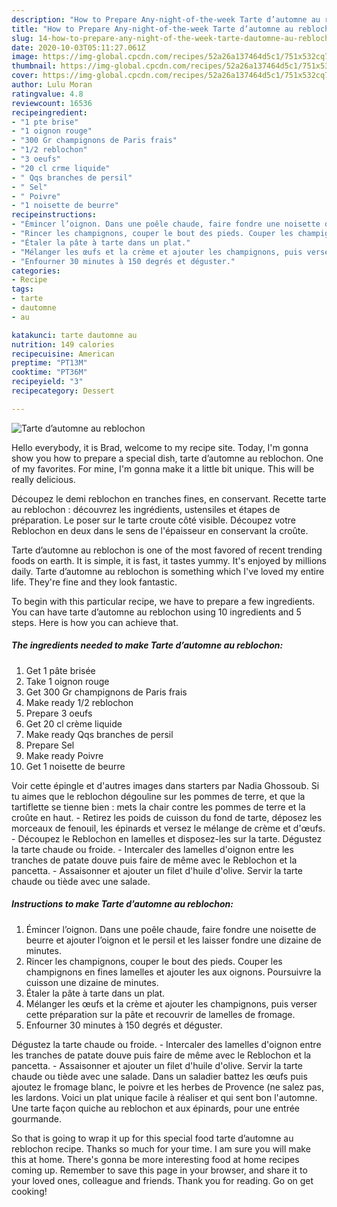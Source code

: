 ```yaml
---
description: "How to Prepare Any-night-of-the-week Tarte d’automne au reblochon"
title: "How to Prepare Any-night-of-the-week Tarte d’automne au reblochon"
slug: 14-how-to-prepare-any-night-of-the-week-tarte-dautomne-au-reblochon
date: 2020-10-03T05:11:27.061Z
image: https://img-global.cpcdn.com/recipes/52a26a137464d5c1/751x532cq70/tarte-dautomne-au-reblochon-photo-principale-de-la-recette.jpg
thumbnail: https://img-global.cpcdn.com/recipes/52a26a137464d5c1/751x532cq70/tarte-dautomne-au-reblochon-photo-principale-de-la-recette.jpg
cover: https://img-global.cpcdn.com/recipes/52a26a137464d5c1/751x532cq70/tarte-dautomne-au-reblochon-photo-principale-de-la-recette.jpg
author: Lulu Moran
ratingvalue: 4.8
reviewcount: 16536
recipeingredient:
- "1 pte brise"
- "1 oignon rouge"
- "300 Gr champignons de Paris frais"
- "1/2 reblochon"
- "3 oeufs"
- "20 cl crme liquide"
- " Qqs branches de persil"
- " Sel"
- " Poivre"
- "1 noisette de beurre"
recipeinstructions:
- "Émincer l’oignon. Dans une poêle chaude, faire fondre une noisette de beurre et ajouter l’oignon et le persil et les laisser fondre une dizaine de minutes."
- "Rincer les champignons, couper le bout des pieds. Couper les champignons en fines lamelles et ajouter les aux oignons. Poursuivre la cuisson une dizaine de minutes."
- "Étaler la pâte à tarte dans un plat."
- "Mélanger les œufs et la crème et ajouter les champignons, puis verser cette préparation sur la pâte et recouvrir de lamelles de fromage."
- "Enfourner 30 minutes à 150 degrés et déguster."
categories:
- Recipe
tags:
- tarte
- dautomne
- au

katakunci: tarte dautomne au 
nutrition: 149 calories
recipecuisine: American
preptime: "PT13M"
cooktime: "PT36M"
recipeyield: "3"
recipecategory: Dessert

---
```



![Tarte d’automne au reblochon](https://img-global.cpcdn.com/recipes/52a26a137464d5c1/751x532cq70/tarte-dautomne-au-reblochon-photo-principale-de-la-recette.jpg)

Hello everybody, it is Brad, welcome to my recipe site. Today, I'm gonna show you how to prepare a special dish, tarte d’automne au reblochon. One of my favorites. For mine, I'm gonna make it a little bit unique. This will be really delicious.

Découpez le demi reblochon en tranches fines, en conservant. Recette tarte au reblochon : découvrez les ingrédients, ustensiles et étapes de préparation. Le poser sur le tarte croute côté visible. Découpez votre Reblochon en deux dans le sens de l&#39;épaisseur en conservant la croûte.

Tarte d’automne au reblochon is one of the most favored of recent trending foods on earth. It is simple, it is fast, it tastes yummy. It's enjoyed by millions daily. Tarte d’automne au reblochon is something which I've loved my entire life. They're fine and they look fantastic.


To begin with this particular recipe, we have to prepare a few ingredients. You can have tarte d’automne au reblochon using 10 ingredients and 5 steps. Here is how you can achieve that.

<!--inarticleads1-->

##### The ingredients needed to make Tarte d’automne au reblochon:

1. Get 1 pâte brisée
1. Take 1 oignon rouge
1. Get 300 Gr champignons de Paris frais
1. Make ready 1/2 reblochon
1. Prepare 3 oeufs
1. Get 20 cl crème liquide
1. Make ready  Qqs branches de persil
1. Prepare  Sel
1. Make ready  Poivre
1. Get 1 noisette de beurre


Voir cette épingle et d&#39;autres images dans starters par Nadia Ghossoub. Si tu aimes que le reblochon dégouline sur les pommes de terre, et que la tartiflette se tienne bien : mets la chair contre les pommes de terre et la croûte en haut. - Retirez les poids de cuisson du fond de tarte, déposez les morceaux de fenouil, les épinards et versez le mélange de crème et d&#39;œufs. - Découpez le Reblochon en lamelles et disposez-les sur la tarte. Dégustez la tarte chaude ou froide. - Intercaler des lamelles d&#39;oignon entre les tranches de patate douve puis faire de même avec le Reblochon et la pancetta. - Assaisonner et ajouter un filet d&#39;huile d&#39;olive. Servir la tarte chaude ou tiède avec une salade. 

<!--inarticleads2-->

##### Instructions to make Tarte d’automne au reblochon:

1. Émincer l’oignon. Dans une poêle chaude, faire fondre une noisette de beurre et ajouter l’oignon et le persil et les laisser fondre une dizaine de minutes.
1. Rincer les champignons, couper le bout des pieds. Couper les champignons en fines lamelles et ajouter les aux oignons. Poursuivre la cuisson une dizaine de minutes.
1. Étaler la pâte à tarte dans un plat.
1. Mélanger les œufs et la crème et ajouter les champignons, puis verser cette préparation sur la pâte et recouvrir de lamelles de fromage.
1. Enfourner 30 minutes à 150 degrés et déguster.


Dégustez la tarte chaude ou froide. - Intercaler des lamelles d&#39;oignon entre les tranches de patate douve puis faire de même avec le Reblochon et la pancetta. - Assaisonner et ajouter un filet d&#39;huile d&#39;olive. Servir la tarte chaude ou tiède avec une salade. Dans un saladier battez les œufs puis ajoutez le fromage blanc, le poivre et les herbes de Provence (ne salez pas, les lardons. Voici un plat unique facile à réaliser et qui sent bon l&#39;automne. Une tarte façon quiche au reblochon et aux épinards, pour une entrée gourmande. 

So that is going to wrap it up for this special food tarte d’automne au reblochon recipe. Thanks so much for your time. I am sure you will make this at home. There's gonna be more interesting food at home recipes coming up. Remember to save this page in your browser, and share it to your loved ones, colleague and friends. Thank you for reading. Go on get cooking!
